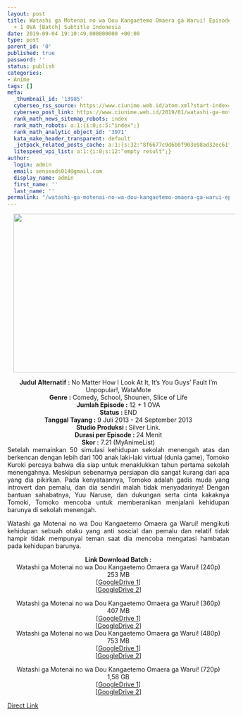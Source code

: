 ```yaml
---
layout: post
title: Watashi ga Motenai no wa Dou Kangaetemo Omaera ga Warui! Episode 01-12 END
  + 1 OVA [Batch] Subtitle Indonesia
date: 2019-09-04 19:10:49.000000000 +00:00
type: post
parent_id: '0'
published: true
password: ''
status: publish
categories:
- Anime
tags: []
meta:
  _thumbnail_id: '13985'
  cyberseo_rss_source: https://www.ciunime.web.id/atom.xml?start-index=3901&max-results=150
  cyberseo_post_link: https://www.ciunime.web.id/2019/01/watashi-ga-motenai-no-wa-dou-kangaetemo.html
  rank_math_news_sitemap_robots: index
  rank_math_robots: a:1:{i:0;s:5:"index";}
  rank_math_analytic_object_id: '3971'
  kata_make_header_transparent: default
  _jetpack_related_posts_cache: a:1:{s:32:"8f6677c9d6b0f903e98ad32ec61f8deb";a:2:{s:7:"expires";i:1663187879;s:7:"payload";a:0:{}}}
  litespeed_vpi_list: a:1:{i:0;s:12:"empty result";}
author:
  login: admin
  email: senseads014@gmail.com
  display_name: admin
  first_name: ''
  last_name: ''
permalink: "/watashi-ga-motenai-no-wa-dou-kangaetemo-omaera-ga-warui-episode-01-12-end-1-ova-batch-subtitle-indonesia/"
---
```

<div class="separator" style="clear: both; text-align: center;"><a href="https://3.bp.blogspot.com/-p4Sris8YMyw/XEAlW4Sy1CI/AAAAAAAAHyY/C2J8BGigQ94wZb50npQFw7UcLAgqxJy6ACLcBGAs/s1600/Watashi%2Bga%2BMotenai%2Bno%2Bwa%2BDou%2BKangaetemo%2BOmaera%2Bga%2BWarui%2521.jpg" imageanchor="1" style="margin-left: 1em; margin-right: 1em;"><img border="0" data-original-height="720" data-original-width="1280" height="360" src="{{ site.baseurl }}/assets/2019/09/Watashi%2Bga%2BMotenai%2Bno%2Bwa%2BDou%2BKangaetemo%2BOmaera%2Bga%2BWarui%2521.jpg" width="640" /></a></div>
<p>
<div style="text-align: center;"><b>Judul</b><b><b> Alternatif</b> :</b> <b></b>No Matter How I Look At It, It’s You Guys’ Fault I’m Unpopular!, WataMote</div>
<div style="text-align: center;"><b><b>Genre :</b></b> Comedy, School, Shounen, Slice of Life</div>
<div style="text-align: center;"><b>Jumlah Episode :</b> 12 + 1 OVA<br /><b>Status :&nbsp;</b>END<br /><b>Tanggal Tayang :</b> 9 Juli 2013 - 24 September 2013<br /><b>Studio Produksi : </b><b></b>Silver Link.<br /><b>Durasi per Episode :&nbsp;</b>24 Menit</div>
<div style="text-align: center;"><b>Skor :</b> 7.21 (MyAnimeList)</div>
<div style="text-align: center;"></div>
<div style="text-align: justify;">Setelah memainkan 50 simulasi kehidupan sekolah menengah atas dan berkencan dengan lebih dari 100 anak laki-laki virtual (dunia game), Tomoko Kuroki percaya bahwa dia siap untuk menaklukkan tahun pertama sekolah menengahnya. Meskipun sebenarnya persiapan dia sangat kurang dari apa yang dia pikirkan. Pada kenyataannya, Tomoko adalah gadis muda yang introvert dan pemalu, dan dia sendiri malah tidak menyadarinya! Dengan bantuan sahabatnya, Yuu Naruse, dan dukungan serta cinta kakaknya Tomoki, Tomoko mencoba untuk memberanikan menjalani kehidupan barunya di sekolah menengah.</p>
<p>Watashi ga Motenai no wa Dou Kangaetemo Omaera ga Warui! mengikuti kehidupan sebuah otaku yang anti soscial dan pemalu dan relatif tidak hampir tidak mempunyai teman saat dia mencoba mengatasi hambatan pada kehidupan barunya.</p></div>
<div style="text-align: justify;"></div>
<div style="text-align: justify;"></div>
<div style="text-align: center;"><b>Link Download Batch :</b></div>
<div style="text-align: center;">
<div style="text-align: center;">Watashi ga Motenai no wa Dou Kangaetemo Omaera ga Warui! (240p)</div>
<div style="text-align: center;">253 MB<br />[<a href="https://drive.google.com/file/d/1few9AYkigqvSuJoiMVrsqCfhtDu77DJN/view" target="_blank" rel="noopener">GoogleDrive 1</a>]<br />[<a href="https://drive.google.com/file/d/1gYH0oGRu8-98ihmC0MA6S8t61juksVCy/view" target="_blank" rel="noopener">GoogleDrive 2</a>]</p>
</div>
</div>
<div style="text-align: center;">Watashi ga Motenai no wa Dou Kangaetemo Omaera ga Warui! (360p)</div>
<div style="text-align: center;">407 MB</div>
<div style="text-align: center;">[<a href="https://drive.google.com/file/d/1xNZr-brLjMBkDHtBK3jxuqMfoEhnQY7U/view" target="_blank" rel="noopener">GoogleDrive 1</a>]<br />[<a href="https://drive.google.com/file/d/1qqtfWvhixPGQ4V12ZQ0sxBoewGKSpvm7/view" target="_blank" rel="noopener">GoogleDrive 2</a>]</div>
<div style="text-align: center;"></div>
<div style="text-align: center;">Watashi ga Motenai no wa Dou Kangaetemo Omaera ga Warui! (480p)<br />753 MB</div>
<div style="text-align: center;">[<a href="https://drive.google.com/file/d/17T1LLcZUds7apWRWrJwoINimsPW8Y3O5/view" target="_blank" rel="noopener">GoogleDrive 1</a>]<br />[<a href="https://drive.google.com/file/d/1StLCl14csreilVKBG_Xgh_W6qiEXp6QP/view" target="_blank" rel="noopener">GoogleDrive 2</a>]</p>
<p>Watashi ga Motenai no wa Dou Kangaetemo Omaera ga Warui! (720p)<br />1,58 GB<br />[<a href="https://drive.google.com/file/d/1ywFnIluj9gHOrn67OpkHRi-pGAI-gzJo/view" target="_blank" rel="noopener">GoogleDrive 1</a>]<br />[<a href="https://drive.google.com/file/d/1hu627TmN0Ln0qjcRYd2DCjG2wYWdeRoU/view" target="_blank" rel="noopener">GoogleDrive 2</a>]</div>
<link rel="stylesheet" href="https://cdnjs.cloudflare.com/ajax/libs/font-awesome/4.7.0/css/font-awesome.min.css" />
<div class="divbtn"> <a href="https://handymansurrender.com/fihup8buzv?key=94550f7ce39444073321dde3b8782f97" class="btn"><i class="fa fa-download"></i> Direct Link</a> </div>
